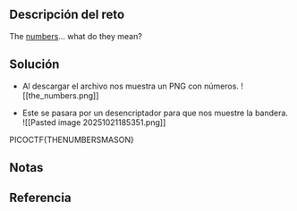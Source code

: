 ## Descripción del reto
The [numbers](https://jupiter.challenges.picoctf.org/static/f209a32253affb6f547a585649ba4fda/the_numbers.png)... what do they mean?

## Solución
- Al descargar el archivo nos muestra un PNG con números.
![[the_numbers.png]]

- Este se pasara por un desencriptador para que nos muestre la bandera.
![[Pasted image 20251021185351.png]]

PICOCTF{THENUMBERSMASON}

## Notas


## Referencia
